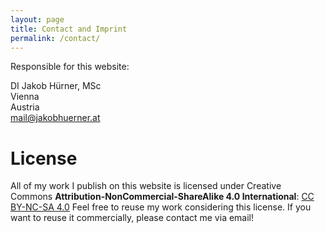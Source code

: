 ```yaml
---
layout: page
title: Contact and Imprint
permalink: /contact/
---
```


Responsible for this website:

DI Jakob Hürner, MSc<br/>
Vienna<br/>
Austria<br/>
[mail@jakobhuerner.at](mailto:mail@jakobhuerner.at)

# License

All of my work I publish on this website is licensed under Creative Commons __Attribution-NonCommercial-ShareAlike 4.0 International__: [CC BY-NC-SA 4.0](https://creativecommons.org/licenses/by-nc-sa/4.0/)
Feel free to reuse my work considering this license. If you want to reuse it commercially, please contact me via email!